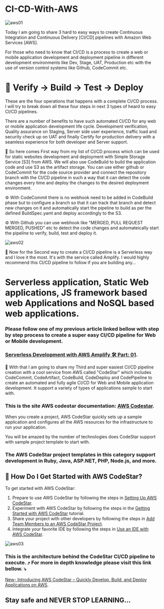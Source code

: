 # CI-CD-With-AWS

![aws01](https://user-images.githubusercontent.com/47071968/179134389-9c56ac7e-01c7-422e-8dcd-531ce5d19986.jpg)


Today I am going to share 3 hard to easy ways to create Continuous Integration and Continuous Delivery [CI/CD] pipelines with Amazon Web Services [AWS].

For those who need to know that CI/CD is a process to create a web or mobile application development and deployment pipeline in different development environments like Dev, Stage, UAT, Production etc with the use of version control systems like Github, CodeCommit etc. 


#    📌 Verify -> Build -> Test -> Deploy

These are the four operations that happens with a complete CI/CD process. I will try to break down all these four steps in next 3 types of heard to easy CI/CD pipelines. 


There are a number of benefits to have such automated CI/CD for any web or mobile application development life cycle. Development verification, Quality assurance on Staging, Server side user experience, traffic load and security check up on UAT and finally Certify for production delivery with a seamless experience for both developer and Server support.


📌 So here comes First way from my list of CI/CD process which can be used for static websites development and deployment with Simple Storage Service [S3] from AWS. We will also use CodeBuild to build the application code and use S3 as the artifact storage. You can use either github or CodeCommit for the code source provider and connect the repository branch with the CI/CD pipeline in such a way that it can detect the code changes every time and deploy the changes to the desired deployment environment. 


⚙ With CodeCommit there is no webhook need to be added in CodeBuild phase but to configure a branch so that it can track that branch and detect new changes on it and automatically start the pipeline to build as per the defined BuildSpec.yaml and deploy accordingly to the S3.


⚙ With Github you can use webhook like "MERGED, PULL REQUEST MERGED, PUSHED" etc to detect the code changes and automateically start the pipeline to verify, build, test and deploy it.

![aws02](https://user-images.githubusercontent.com/47071968/179130079-20ca3f1d-538e-4fd4-834d-5e66d6c41818.jpg)


📌 Now for the Second way to create a CI/CD pipeline is a Serverless way and I love it the most. It's with the service called Amplify. I would highly recommend this CI/CD pipeline to follow if you are building any...


#     Serverless application, Static Web applications, JS framework based web Applications and NoSQL based web applications. 

###  Please follow one of my previous article linked bellow with step by step process to create a super easy CI/CD pipeline for Web or Mobile development.
 ### [Serverless Development with AWS Amplify 🛠 Part: 01](https://github.com/imranxpress/Serverless-Development-in-AWS-Part01).

📌 With that I am going to share my Third and super easiest CI/CD pipeline creation with a cool service from AWS called "CodeStar" which includes CodeCommit, CodeArtifact, CodeBuild, CodeDeploy and CodePipeline to create an automated and fully agile CI/CD for Web and Mobile application development. It support a variety of types of applications sample to start with. 

###  This is the site AWS codestar documentation:  [AWS Codestar](https://docs.aws.amazon.com/codestar/latest/userguide/welcome.html).

When you create a project, AWS CodeStar quickly sets up a sample application and configures all the AWS resources for the infrastructure to run your application.

You will be amazed by the number of technologies does CodeStar support with sample project template to start with.

### The AWS CodeStar project templates in this category support development in Ruby, Java, ASP.NET, PHP, Node.js, and more.

## 📌 How Do I Get Started with AWS CodeStar?
To get started with AWS CodeStar:

   1. Prepare to use AWS CodeStar by following the steps in [Setting Up AWS CodeStar](https://docs.aws.amazon.com/codestar/latest/userguide/setting-up.html).
   2. Experiment with AWS CodeStar by following the steps in the [Getting Started with AWS CodeStar](https://docs.aws.amazon.com/codestar/latest/userguide/getting-started.html) tutorial. 
   3. Share your project with other developers by following the steps in [Add Team Members to an AWS CodeStar Project](https://docs.aws.amazon.com/codestar/latest/userguide/how-to-add-team-member.html). 
   4. Integrate your favorite IDE by following the steps in [Use an IDE with AWS CodeStar](https://docs.aws.amazon.com/codestar/latest/userguide/setting-up-ide.html). 
   
   ![aws03](https://user-images.githubusercontent.com/47071968/179133256-db508fc9-5e4c-48f0-bbd2-62fa4afc7624.png)
   
 ###  This is the architecture behind the CodeStar CI/CD pipeline to execute. ⤴ For more in depth knowledge please visit this link bellow. ⤵ 
 
 [New- Introducing AWS CodeStar – Quickly Develop, Build, and Deploy Applications on AWS](https://aws.amazon.com/blogs/aws/new-aws-codestar/). 
 
## Stay safe and NEVER STOP LEARNING... 
   


